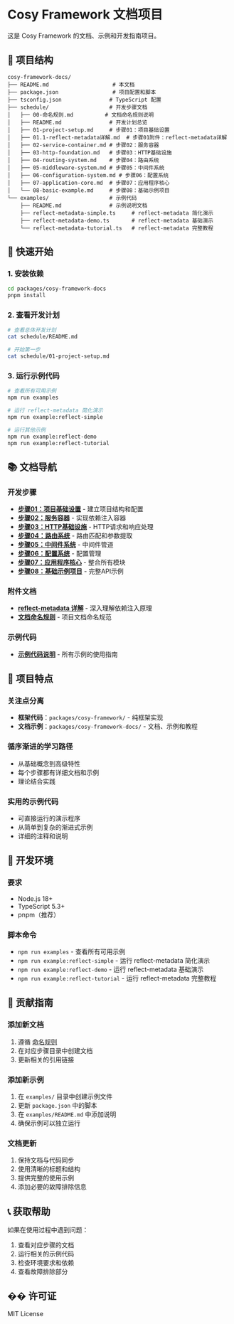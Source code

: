 # Cosy Framework 文档项目

这是 Cosy Framework 的文档、示例和开发指南项目。

## 📁 项目结构

```
cosy-framework-docs/
├── README.md                    # 本文档
├── package.json                 # 项目配置和脚本
├── tsconfig.json               # TypeScript 配置
├── schedule/                   # 开发步骤文档
│   ├── 00-命名规则.md          # 文档命名规则说明
│   ├── README.md               # 开发计划总览
│   ├── 01-project-setup.md     # 步骤01：项目基础设置
│   ├── 01.1-reflect-metadata详解.md  # 步骤01附件：reflect-metadata详解
│   ├── 02-service-container.md # 步骤02：服务容器
│   ├── 03-http-foundation.md   # 步骤03：HTTP基础设施
│   ├── 04-routing-system.md    # 步骤04：路由系统
│   ├── 05-middleware-system.md # 步骤05：中间件系统
│   ├── 06-configuration-system.md # 步骤06：配置系统
│   ├── 07-application-core.md  # 步骤07：应用程序核心
│   └── 08-basic-example.md     # 步骤08：基础示例项目
└── examples/                   # 示例代码
    ├── README.md               # 示例说明文档
    ├── reflect-metadata-simple.ts     # reflect-metadata 简化演示
    ├── reflect-metadata-demo.ts       # reflect-metadata 基础演示
    └── reflect-metadata-tutorial.ts   # reflect-metadata 完整教程
```

## 🚀 快速开始

### 1. 安装依赖

```bash
cd packages/cosy-framework-docs
pnpm install
```

### 2. 查看开发计划

```bash
# 查看总体开发计划
cat schedule/README.md

# 开始第一步
cat schedule/01-project-setup.md
```

### 3. 运行示例代码

```bash
# 查看所有可用示例
npm run examples

# 运行 reflect-metadata 简化演示
npm run example:reflect-simple

# 运行其他示例
npm run example:reflect-demo
npm run example:reflect-tutorial
```

## 📚 文档导航

### 开发步骤
- **[步骤01：项目基础设置](./schedule/01-project-setup.md)** - 建立项目结构和配置
- **[步骤02：服务容器](./schedule/02-service-container.md)** - 实现依赖注入容器
- **[步骤03：HTTP基础设施](./schedule/03-http-foundation.md)** - HTTP请求和响应处理
- **[步骤04：路由系统](./schedule/04-routing-system.md)** - 路由匹配和参数提取
- **[步骤05：中间件系统](./schedule/05-middleware-system.md)** - 中间件管道
- **[步骤06：配置系统](./schedule/06-configuration-system.md)** - 配置管理
- **[步骤07：应用程序核心](./schedule/07-application-core.md)** - 整合所有模块
- **[步骤08：基础示例项目](./schedule/08-basic-example.md)** - 完整API示例

### 附件文档
- **[reflect-metadata 详解](./schedule/01.1-reflect-metadata详解.md)** - 深入理解依赖注入原理
- **[文档命名规则](./schedule/00-命名规则.md)** - 项目文档命名规范

### 示例代码
- **[示例代码说明](./examples/README.md)** - 所有示例的使用指南

## 🎯 项目特点

### 关注点分离
- **框架代码**：`packages/cosy-framework/` - 纯框架实现
- **文档示例**：`packages/cosy-framework-docs/` - 文档、示例和教程

### 循序渐进的学习路径
- 从基础概念到高级特性
- 每个步骤都有详细文档和示例
- 理论结合实践

### 实用的示例代码
- 可直接运行的演示程序
- 从简单到复杂的渐进式示例
- 详细的注释和说明

## 🔧 开发环境

### 要求
- Node.js 18+
- TypeScript 5.3+
- pnpm（推荐）

### 脚本命令
- `npm run examples` - 查看所有可用示例
- `npm run example:reflect-simple` - 运行 reflect-metadata 简化演示
- `npm run example:reflect-demo` - 运行 reflect-metadata 基础演示
- `npm run example:reflect-tutorial` - 运行 reflect-metadata 完整教程

## 🤝 贡献指南

### 添加新文档
1. 遵循 [命名规则](./schedule/00-命名规则.md)
2. 在对应步骤目录中创建文档
3. 更新相关的引用链接

### 添加新示例
1. 在 `examples/` 目录中创建示例文件
2. 更新 `package.json` 中的脚本
3. 在 `examples/README.md` 中添加说明
4. 确保示例可以独立运行

### 文档更新
1. 保持文档与代码同步
2. 使用清晰的标题和结构
3. 提供完整的使用示例
4. 添加必要的故障排除信息

## 📞 获取帮助

如果在使用过程中遇到问题：

1. 查看对应步骤的文档
2. 运行相关的示例代码
3. 检查环境要求和依赖
4. 查看故障排除部分

## �� 许可证

MIT License 
